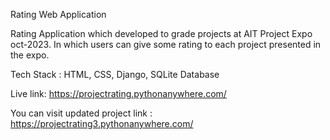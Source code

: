 Rating Web Application 

Rating Application which developed to grade projects at AIT Project Expo oct-2023. In which users can give some rating to each project presented in the expo.

Tech Stack : HTML, CSS, Django, SQLite Database






Live link:
https://projectrating.pythonanywhere.com/



You can visit updated project link : https://projectrating3.pythonanywhere.com/ 
